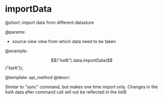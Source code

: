importData
=============



@short: import data from different datastore
	

@params:
- source      view      view from which data need to be taken

@example:

$$("listB").data.importData($$("listA"));


@template:	api_method
@descr:

Similar to "sync" command, but makes one time import only. 
Changes in the listA data after command call will not be reflected in the listB


